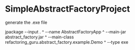 # SimpleAbstractFactoryProject

generate the .exe file 

jpackage --input . ^
         --name AbstractFactoryApp ^
         --main-jar abstract_factory.jar ^
         --main-class refactoring_guru.abstract_factory.example.Demo ^
         --type exe

